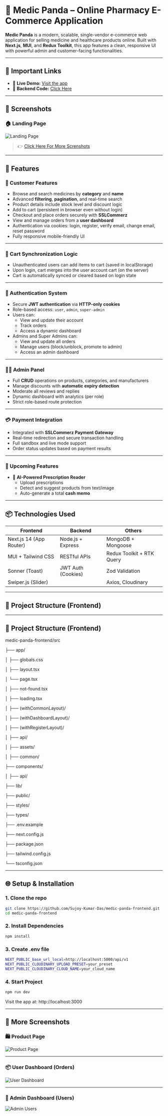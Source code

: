# 💊 Medic Panda – Online Pharmacy E-Commerce Application

**Medic Panda** is a modern, scalable, single-vendor e-commerce web application for selling medicine and healthcare products online. Built with **Next.js**, **MUI**, and **Redux Toolkit**, this app features a clean, responsive UI with powerful admin and customer-facing functionalities.

---

## 🔗 Important Links

- 🔴 **Live Demo:** [Visit the app](https://medic-panda.vercel.app/)
- 🧩 **Backend Code:** [Click Here](https://github.com/Sujoy-Kumar-Das/medic-panda-backend)

---

## 📸 Screenshots

### 🏠 Landing Page

![Landing Page](https://github.com/user-attachments/assets/6d95e197-083f-45b9-9470-bd3aeeafffcb)

> 👉 <a href="#more-screenshots">Click Here For More Screnshots</a>

---

## 🚀 Features

### 🛒 Customer Features

- Browse and search medicines by **category** and **name**
- Advanced **filtering**, **pagination**, and real-time search
- Product details include stock level and discount logic
- Add to cart (persistent in browser even without login)
- Checkout and place orders securely with **SSLCommerz**
- View and manage orders from a **user dashboard**
- Authentication via cookies: login, register, verify email, change email, reset password
- Fully responsive mobile-friendly UI

---

### 🔄 Cart Synchronization Logic

- Unauthenticated users can add items to cart (saved in localStorage)
- Upon login, cart merges into the user account cart (on the server)
- Cart is automatically synced or cleared based on login state

---

### 🔐 Authentication System

- Secure **JWT authentication** via **HTTP-only cookies**
- Role-based access: `user`, `admin`, `super-admin`
- Users can:
  - View and update their account
  - Track orders
  - Access a dynamic dashboard
- Admins and Super Admins can:
  - View and update all orders
  - Manage users (block/unblock, promote to admin)
  - Access an admin dashboard

---

### 🧑‍💼 Admin Panel

- Full **CRUD** operations on products, categories, and manufacturers
- Manage discounts with **automatic expiry detection**
- Moderate all reviews and replies
- Dynamic dashboard with analytics (per role)
- Strict role-based route protection

---

### 💳 Payment Integration

- Integrated with **SSLCommerz Payment Gateway**
- Real-time redirection and secure transaction handling
- Full sandbox and live mode support
- Order status updates based on payment results

---

### 🔮 Upcoming Features

- 🧠 **AI-Powered Prescription Reader**
  - Upload prescriptions
  - Detect and suggest products from text/image
  - Auto-generate a total **cash memo**

---

## 📦 Technologies Used

| Frontend                | Backend            | Others                    |
| ----------------------- | ------------------ | ------------------------- |
| Next.js 14 (App Router) | Node.js + Express  | MongoDB + Mongoose        |
| MUI + Tailwind CSS      | RESTful APIs       | Redux Toolkit + RTK Query |
| Sonner (Toast)          | JWT Auth (Cookies) | Zod Validation            |
| Swiper.js (Slider)      |                    | Axios, Cloudinary         |

---

## 📁 Project Structure (Frontend)

---

## 📁 Project Structure (Frontend)

medic-panda-frontend/src

├── app/

│ ├── globals.css

│ ├── layout.tsx

│ └── page.tsx

│ ├── not-found.tsx

│ ├── loading.tsx

│ ├── (withCommonLayout)/

│ ├── (withDashboardLayout)/

│ ├── (withRegisterLayout)/

│ ├── api/

│ ├── assets/

│ ├── common/

├── components/

│ ├── api/

├── lib/

├── public/

├── styles/

├── types/

├── .env.example

├── next.config.js

├── package.json

├── tailwind.config.js

└── tsconfig.json

---

## 🌐 Setup & Installation

### 1. Clone the repo

```bash
git clone https://github.com/Sujoy-Kumar-Das/medic-panda-frontend.git
cd medic-panda-frontend
```

### 2. Install Dependencies

```bash
npm install
```

### 3. Create .env file

```bash
NEXT_PUBLIC_base_url_local=http://localhost:5000/api/v1
NEXT_PUBLIC_CLOUDINARY_UPLOAD_PRESET=your_preset
NEXT_PUBLIC_CLOUDINARY_CLOUD_NAME=your_cloud_name
```

### 4. Start Project

```bash
npm run dev
```

Visit the app at: http://localhost:3000

---

<h2 id="more-screenshots">📸 More Screenshots</h2>

### 🛍️ Product Page

![Product Page](https://github.com/user-attachments/assets/ffc62e62-6dbb-444d-8ace-5c994b75c57d)

---

### 📦 User Dashboard (Orders)

![User Dashboard](https://github.com/user-attachments/assets/db690a51-ed6f-44d7-9a0b-368810989f9a)

---

### 👤 Admin Dashboard (Users)

![Admin Users](https://github.com/user-attachments/assets/3394bb91-ae62-4740-901a-422929822352)
